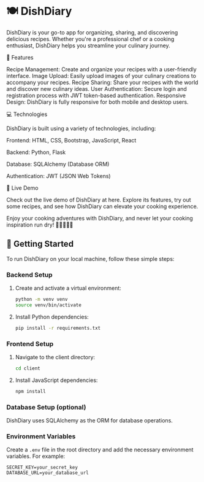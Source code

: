 # 🍽️ DishDiary

DishDiary is your go-to app for organizing, sharing, and discovering delicious recipes. 
Whether you're a professional chef or a cooking enthusiast, DishDiary helps you streamline your culinary journey.

🌟 Features

Recipe Management: Create and organize your recipes with a user-friendly interface.
Image Upload: Easily upload images of your culinary creations to accompany your recipes.
Recipe Sharing: Share your recipes with the world and discover new culinary ideas.
User Authentication: Secure login and registration process with JWT token-based authentication.
Responsive Design: DishDiary is fully responsive for both mobile and desktop users.

💻 Technologies

DishDiary is built using a variety of technologies, including:

Frontend: HTML, CSS, Bootstrap, JavaScript, React

Backend: Python, Flask

Database: SQLAlchemy (Database ORM)

Authentication: JWT (JSON Web Tokens)

🚅 Live Demo

Check out the live demo of DishDiary at here. Explore its features, try out some recipes, and see how DishDiary can elevate your cooking experience.

Enjoy your cooking adventures with DishDiary, and never let your cooking inspiration run dry! 🍳🍰🍔🥗🥂


## 🚀 Getting Started

To run DishDiary on your local machine, follow these simple steps:

### Backend Setup

1. Create and activate a virtual environment:

    ```bash
    python -m venv venv
    source venv/bin/activate
    ```

2. Install Python dependencies:

    ```bash
    pip install -r requirements.txt
    ```

### Frontend Setup

1. Navigate to the client directory:

    ```bash
    cd client
    ```

2. Install JavaScript dependencies:

    ```bash
    npm install
    ```

### Database Setup (optional)

DishDiary uses SQLAlchemy as the ORM for database operations.

### Environment Variables

Create a `.env` file in the root directory and add the necessary environment variables. For example:

```env
SECRET_KEY=your_secret_key
DATABASE_URL=your_database_url
